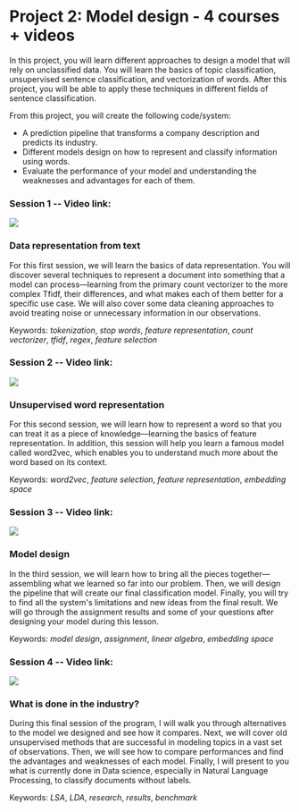 # Project 2: Model design - 4 courses + videos

In this project, you will learn different approaches to design a model that will rely on unclassified data. You will learn the basics of topic classification, unsupervised sentence classification, and vectorization of words. After this project, you will be able to apply these techniques in different fields of sentence classification.

From this project, you will create the following code/system:
- A prediction pipeline that transforms a company description and predicts its industry.
- Different models design on how to represent and classify information using words.
- Evaluate the performance of your model and understanding the weaknesses and advantages for each of them.

### Session 1 -- Video link:
[<img src="https://deepnote.com/buttons/try-in-a-jupyter-notebook-white-small.svg">](https://deepnote.com/project/P21031-Industry-project-S1FIR-FFTlGcJuMGQp1GMQ/%2FP21031%2Fphase2%2Flesson_1.ipynb)
### Data representation from text
For this first session, we will learn the basics of data representation. You will discover several techniques to represent a document into something that a model can process—learning from the primary count vectorizer to the more complex Tfidf, their differences, and what makes each of them better for a specific use case. We will also cover some data cleaning approaches to avoid treating noise or unnecessary information in our observations.

Keywords: *tokenization*, *stop words*, *feature representation*, *count vectorizer*, *tfidf*, *regex*, *feature selection*

### Session 2 -- Video link:
[<img src="https://deepnote.com/buttons/try-in-a-jupyter-notebook-white-small.svg">](https://deepnote.com/project/P21031-Industry-project-S1FIR-FFTlGcJuMGQp1GMQ/%2FP21031%2Fphase2%2Flesson_2.ipynb)
### Unsupervised word representation

For this second session, we will learn how to represent a word so that you can treat it as a piece of knowledge—learning the basics of feature representation. In addition, this session will help you learn a famous model called word2vec, which enables you to understand much more about the word based on its context. 

Keywords: *word2vec*, *feature selection*, *feature representation*, *embedding space*

### Session 3 -- Video link:
[<img src="https://deepnote.com/buttons/try-in-a-jupyter-notebook-white-small.svg">](https://deepnote.com/project/P21031-Industry-project-S1FIR-FFTlGcJuMGQp1GMQ/%2FP21031%2Fphase2%2Flesson_3.ipynb)
### Model design

In the third session, we will learn how to bring all the pieces together—assembling what we learned so far into our problem. Then, we will design the pipeline that will create our final classification model. Finally, you will try to find all the system's limitations and new ideas from the final result. We will go through the assignment results and some of your questions after designing your model during this lesson.

Keywords: *model design*, *assignment*, *linear algebra*, *embedding space*

### Session 4 -- Video link:
[<img src="https://deepnote.com/buttons/try-in-a-jupyter-notebook-white-small.svg">](https://deepnote.com/project/P21031-Industry-project-S1FIR-FFTlGcJuMGQp1GMQ/%2FP21031%2Fphase2%2Flesson_4.ipynb)
### What is done in the industry?

During this final session of the program, I will walk you through alternatives to the model we designed and see how it compares. Next, we will cover old unsupervised methods that are successful in modeling topics in a vast set of observations. Then, we will see how to compare performances and find the advantages and weaknesses of each model. Finally, I will present to you what is currently done in Data science, especially in Natural Language Processing, to classify documents without labels.

Keywords: *LSA*, *LDA*, *research*, *results*, *benchmark*